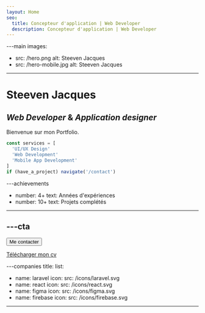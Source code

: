 ```yaml
---
layout: Home
seo:
  title: Concepteur d'application | Web Developer
  description: Concepteur d'application | Web Developer
---
```




---main
images:
  - src: /hero.png
    alt: Steeven Jacques
  - src: /hero-mobile.jpg
    alt: Steeven Jacques
---

# <Typewriter>Steeven Jacques</Typewriter>

## *Web Developer* <span>&</span> *Application designer*

Bienvenue sur mon Portfolio.

```js {2-4} showLineNumbers
const services = [
  'UI/UX Design'
  'Web Development'
  'Mobile App Development'
]
if (have_a_project) navigate('/contact')
```



---achievements
- number: 4+
  text: Années d'expériences
- number: 10+
  text: Projets complétés
---



---cta
---
<Button href="/contact" size="sm">
  Me contacter
</Button>

[Télécharger mon cv](https://firebasestorage.googleapis.com/v0/b/steeven-portfolio.appspot.com/o/CV%20Jacques%20Steeven_compressed.pdf?alt=media&token=82b6934f-e38c-4e12-8201-3c559341f0a1)



---companies
title:
list:
  - name: laravel
    icon:
      src: /icons/laravel.svg
  - name: react
    icon:
      src: /icons/react.svg
  - name: figma
    icon:
      src: /icons/figma.svg
  - name: firebase
    icon:
      src: /icons/firebase.svg
---